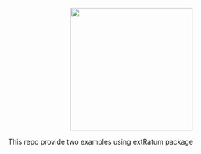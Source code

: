 <p align="center">
  <img width="250" src="images/img_Liverpool.png.png">
</p>

This repo provide two examples using extRatum package